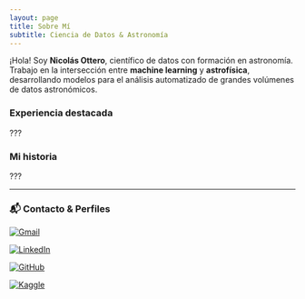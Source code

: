 ```yaml
---
layout: page
title: Sobre Mí
subtitle: Ciencia de Datos & Astronomía
---
```


¡Hola! Soy **Nicolás Ottero**, científico de datos con formación en astronomía.  
Trabajo en la intersección entre **machine learning** y **astrofísica**, desarrollando modelos para el análisis automatizado de grandes volúmenes de datos astronómicos.

### Experiencia destacada
???

### Mi historia
???

---

### 📬 Contacto & Perfiles

[![Gmail](https://img.shields.io/badge/Gmail-nicolas.ottero%40gmail.com-D14836?style=for-the-badge&logo=gmail&logoColor=white)](mailto:nicolas.ottero@gmail.com)

[![LinkedIn](https://img.shields.io/badge/LinkedIn-Nicolás%20Ottero-0A66C2?style=for-the-badge&logo=linkedin&logoColor=white)](https://www.linkedin.com/in/nicolás-ottero-68b8182b8/)

[![GitHub](https://img.shields.io/badge/GitHub-nico--ottero-181717?style=for-the-badge&logo=github&logoColor=white)](https://github.com/nico-ottero)

[![Kaggle](https://img.shields.io/badge/Kaggle-nicolsottero-20BEFF?style=for-the-badge&logo=kaggle&logoColor=white)](https://www.kaggle.com/nicolsottero)


